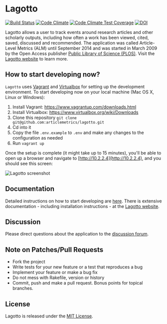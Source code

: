 # Lagotto

[![Build Status](https://travis-ci.org/lagotto/lagotto.png?branch=master)](https://travis-ci.org/lagotto/lagotto)
[![Code Climate](https://codeclimate.com/github/lagotto/lagotto.png)](https://codeclimate.com/github/lagotto/lagotto)
[![Code Climate Test Coverage](https://codeclimate.com/github/lagotto/lagotto/coverage.png)](https://codeclimate.com/github/lagotto/lagotto)
[![DOI](https://zenodo.org/badge/doi/10.5281/zenodo.20046.svg)](http://doi.org/10.5281/zenodo.20046)

Lagotto allows a user to track events around research articles and other scholarly outputs, including how often a work has been viewed, cited, saved, discussed and recommended. The application was called Article-Level Metrics (ALM) until September 2014 and was started in March 2009 by the Open Access publisher [Public Library of Science (PLOS)](http://www.plos.org/). Visit the [Lagotto website](http://lagotto.io) to learn more.

## How to start developing now?

`Lagotto` uses [Vagrant](https://www.vagrantup.com/) and [Virtualbox](https://www.virtualbox.org/) for setting up the development environment. To start developing now on your local machine (Mac OS X, Linux or Windows):

1. Install Vagrant: https://www.vagrantup.com/downloads.html
1. Install Virtualbox: https://www.virtualbox.org/wiki/Downloads
2. Clone this repository `git clone git@github.com:articlemetrics/lagotto.git`
3. Cd into it
4. Copy the file `.env.example` to `.env` and make any changes to the configuration as needed
5. Run `vagrant up`

Once the setup is complete (it might take up to 15 minutes), you'll be able to open up a browser and navigate to [http://10.2.2.4](http://10.2.2.4), and you should see this screen:

![Lagotto screenshot](https://github.com/lagotto/lagotto/blob/master/public/images/start.png)

## Documentation

Detailed instructions on how to start developing are [here](https://github.com/lagotto/lagotto/blob/master/docs/installation.md). There is extensive documentation - including installation instructions - at the [Lagotto website](http://lagotto.io).

## Discussion
Please direct questions about the application to the [discussion forum](http://discuss.lagotto.io).

## Note on Patches/Pull Requests

* Fork the project
* Write tests for your new feature or a test that reproduces a bug
* Implement your feature or make a bug fix
* Do not mess with Rakefile, version or history
* Commit, push and make a pull request. Bonus points for topical branches.

## License
Lagotto is released under the [MIT License](https://github.com/lagotto/lagotto/blob/master/LICENSE.md).
